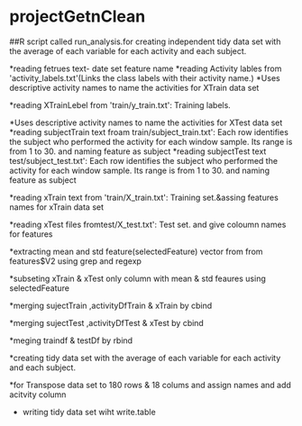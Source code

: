 projectGetnClean
================
##R script called run_analysis.for creating independent tidy data set with the average of each variable for each activity and each subject. 

*reading fetrues text- date set feature name
*reading Activity lables from 'activity_labels.txt'(Links the class labels with their activity name.)
*Uses descriptive activity names to name the activities for XTrain data set

*reading  XTrainLebel from 'train/y_train.txt': Training labels.

*Uses descriptive activity names to name the activities for XTest data set
*reading subjectTrain text froam train/subject_train.txt': Each row identifies the subject who performed the activity for each window sample. Its range is from 1 to 30. and naming feature as subject 
*reading subjectTest text test/subject_test.txt': Each row identifies the subject who performed the activity for each window sample. Its range is from 1 to 30. and naming feature as subject 

*reading xTrain text  from 'train/X_train.txt': Training set.&assing features names for xTrain data set

*reading xTest files fromtest/X_test.txt': Test set.  and give coloumn names for features

*extracting mean and std feature(selectedFeature) vector from from features$V2 using grep and regexp

*subseting xTrain & xTest only column with mean & std feaures using selectedFeature 


*merging sujectTrain ,activityDfTrain & xTrain by cbind

*merging sujectTest ,activityDfTest & xTest by cbind

*meging traindf & testDf by rbind


*creating tidy data set with the average of each variable for each activity and each subject.

*for Transpose data set to 180 rows & 18 colums and assign names and add acitvity column

* writing tidy data set wiht write.table

